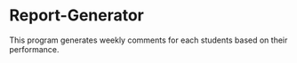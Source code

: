 # Report-Generator
This program generates weekly comments for each students based on their performance.
